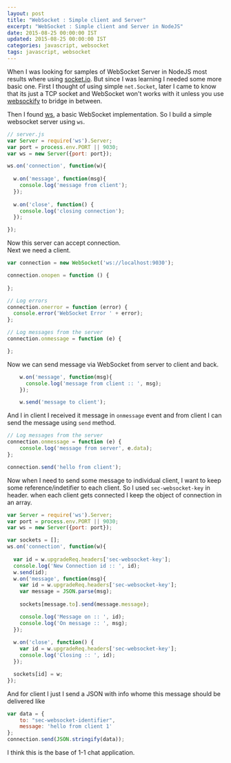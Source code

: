 ```yaml
---
layout: post
title: "WebSocket : Simple client and Server"
excerpt: "WebSocket : Simple client and Server in NodeJS"
date: 2015-08-25 00:00:00 IST
updated: 2015-08-25 00:00:00 IST
categories: javascript, websocket
tags: javascript, websocket
---
```


When I was looking for samples of WebSocket Server in NodeJS most results where using [socket.io](http://socket.io). But since I was learning I needed some more basic one. First I thought of using simple `net.Socket`, later I came to know that its just a TCP socket and WebSocket won't works with it unless you use [websockify](https://github.com/kanaka/websockify) to bridge in between.

Then I found [ws](https://github.com/websockets/ws), a basic WebSocket implementation. So I build a simple websocket server using `ws`.


```js
// server.js
var Server = require('ws').Server;
var port = process.env.PORT || 9030;
var ws = new Server({port: port});

ws.on('connection', function(w){
  
  w.on('message', function(msg){
    console.log('message from client');
  });
  
  w.on('close', function() {
    console.log('closing connection');
  });

});
```
Now this server can accept connection.  
Next we need a client.

```js
var connection = new WebSocket('ws://localhost:9030');

connection.onopen = function () {
  
};

// Log errors
connection.onerror = function (error) {
  console.error('WebSocket Error ' + error);
};

// Log messages from the server
connection.onmessage = function (e) {

};
```

Now we can send message via WebSocket from server to client and back.

```js
    w.on('message', function(msg){
      console.log('message from client :: ', msg);
    });

    w.send('message to client');
```

And I in client I received it message in `onmessage` event and from client I can send the message using `send` method.

```js
// Log messages from the server
connection.onmessage = function (e) {
    console.log('message from server', e.data);
};

connection.send('hello from client');
```
Now when I need to send some message to individual client, I want to keep some reference/indetifier to each client. So I used `sec-websocket-key` in header. when each client gets connected I keep the object of connection in an array.

```js
var Server = require('ws').Server;
var port = process.env.PORT || 9030;
var ws = new Server({port: port});

var sockets = [];
ws.on('connection', function(w){
  
  var id = w.upgradeReq.headers['sec-websocket-key'];
  console.log('New Connection id :: ', id);
  w.send(id);
  w.on('message', function(msg){
    var id = w.upgradeReq.headers['sec-websocket-key'];
    var message = JSON.parse(msg);
    
    sockets[message.to].send(message.message);

    console.log('Message on :: ', id);
    console.log('On message :: ', msg);
  });
  
  w.on('close', function() {
    var id = w.upgradeReq.headers['sec-websocket-key'];
    console.log('Closing :: ', id);
  });

  sockets[id] = w;
});

```

And for client I just I send a JSON with info whome this message should be delivered like

```js
var data = {
    to: "sec-websocket-identifier",
    message: 'hello from client 1'
};
connection.send(JSON.stringify(data));
```

I think this is the base of 1-1 chat application.

